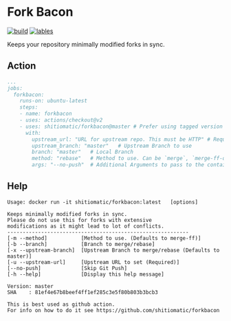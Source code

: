 # Fork Bacon

[![build](https://github.com/shitiomatic/forkbacon/workflows/build/badge.svg?branch=master)](https://github.com/shitiomatic/forkbacon/actions?query=workflow%3Abuild)
[![lables](https://github.com/shitiomatic/forkbacon/workflows/lables/badge.svg)](https://github.com/shitiomatic/forkbacon/actions?query=workflow%3Alabels)

Keeps your repository minimally modified forks in sync.

## Action

```yaml
...
jobs:
  forkbacon:
    runs-on: ubuntu-latest
    steps:
    - name: forkbacon
    - uses: actions/checkout@v2
    - uses: shitiomatic/forkbacon@master # Prefer using tagged version
      with:
        upstream_url: "URL for upstream repo. This must be HTTP" # Required! Upstream https clone URL
        upstream_branch: "master"   # Upstream Branch to use
        branch: "master"   # Local Branch
        method: "rebase"   # Method to use. Can be `merge`, `merge-ff-only` or `rebase`.
        args: "--no-push"  # Additional Arguments to pass to the container
```

## Help

```console
Usage: docker run -it shitiomatic/forkbacon:latest   [options]

Keeps minimally modified forks in sync.
Please do not use this for forks with extensive
modifications as it might lead to lot of conflicts.
-----------------------------------------------------------
[-m --method]           [Method to use. (Defaults to merge-ff)]
[-b --branch]           [Branch to merge/rebase]
[-x --upstream-branch]  [Upstream Branch to merge/rebase (Defaults to master)]
[-u --upstream-url]     [Upstream URL to set (Required)]
[--no-push]             [Skip Git Push]
[-h --help]             [Display this help message]

Version: master
SHA    : 81ef4e67b8beef4ff1ef285c3e5f80b803b3bcb3

This is best used as github action.
For info on how to do it see https://github.com/shitiomatic/forkbacon

```